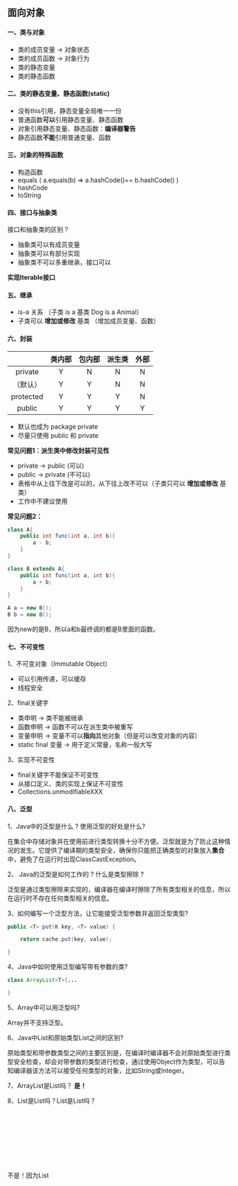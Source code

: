 ## 面向对象

#### 一、类与对象

* 类的成员变量 -> 对象状态
* 类的成员函数 -> 对象行为
* 类的静态变量
* 类的静态函数

#### 二、类的静态变量、静态函数(static)

* 没有this引用，静态变量全局唯一一份
* 普通函数**可以**引用静态变量、静态函数
* 对象引用静态变量、静态函数：**编译器警告**
* 静态函数**不能**引用普通变量、函数

#### 三、对象的特殊函数

* 构造函数
* equals ( a.equals(b) => a.hashCode()== b.hashCode() )
* hashCode
* toString

#### 四、接口与抽象类

接口和抽象类的区别？

* 抽象类可以有成员变量
* 抽象类可以有部分实现
* 抽象类不可以多重继承，接口可以

**实现Iterable接口**

#### 五、继承

* is-a 关系 （子类 is a 基类  Dog is a Animal）
* 子类可以 **增加或修改** 基类 （增加成员变量、函数）

#### 六、封装

|  | 类内部 | 包内部 | 派生类 | 外部 |
| :------: | :------: | :------: |:------: | :------: |
| private | Y | N | N | N |
| （默认） | Y | Y | N | N |
| protected | Y | Y | Y | N |
| public | Y | Y | Y | Y |

* 默认也成为 package private
* 尽量只使用 public 和 private

**常见问题1：派生类中修改封装可见性**

* private -> public (可以)
* public -> private (不可以) 
* 表格中从上往下改是可以的，从下往上改不可以（子类只可以 **增加或修改** 基类）
* 工作中不建议使用

**常见问题2：**

```java
class A{
	public int func(int a, int b){
		a - b;
	}	
}

class B extends A{
	public int func(int a, int b){
		a + b;
	}
}

A a = new B();
B b = new B(); 

```
因为new的是B，所以a和b最终调的都是B里面的函数。


#### 七、不可变性

1、不可变对象（Immutable Object）

* 可以引用传递，可以缓存
* 线程安全

2、final关键字

* 类申明 -> 类不能被继承
* 函数申明 -> 函数不可以在派生类中被重写
* 变量申明 -> 变量不可以**指向**其他对象（但是可以改变对象的内容）
* static final 变量 -> 用于定义常量，名称一般大写

3、实现不可变性

* final关键字不能保证不可变性
* 从接口定义、类的实现上保证不可变性
* Collections.unmodifiableXXX

#### 八、泛型

1、Java中的泛型是什么 ? 使用泛型的好处是什么?

在集合中存储对象并在使用前进行类型转换十分不方便。泛型就是为了防止这种情况的发生。它提供了编译期的类型安全，确保你只能把正确类型的对象放入**集合**中，避免了在运行时出现ClassCastException。

2、 Java的泛型是如何工作的 ? 什么是类型擦除 ?

泛型是通过类型擦除来实现的，编译器在编译时擦除了所有类型相关的信息，所以在运行时不存在任何类型相关的信息。

3、如何编写一个泛型方法，让它能接受泛型参数并返回泛型类型?

```java
public <T> put(K key, <T> value) {

	return cache.put(key, value);

}

```

4、Java中如何使用泛型编写带有参数的类?

```java
class ArrayList<T>{...

}

```

5、Array中可以用泛型吗?

Array并不支持泛型。

6、Java中List<Object>和原始类型List之间的区别?

原始类型和带参数类型<Object>之间的主要区别是，在编译时编译器不会对原始类型进行类型安全检查，却会对带参数的类型进行检查，通过使用Object作为类型，可以告知编译器该方法可以接受任何类型的对象，比如String或Integer。

7、ArrayList<Integer>是List<Integer>吗？  **是！**

8、List<Integer>是List<Object>吗？List<String>是List<Object>吗？

不是！因为List<Object>可以存储任何类型的对象包括String, Integer等等，而List<String>却只能用来存储Strings。

#### 面向对象常见问题

1、什么是接口？接口与抽象类的区别？

接口：

* 表现上来说，接口中定义了很多函数，但是函数没有实现。
* 设计上来说，接口起到了合约的作用，表明了调用该接口都要实现哪些函数。

接口与抽象类的区别：

* 接口中方法没有实现，抽象类中方法可以有实现。
* 抽象类中可以有成员变量。
* 抽象类不可以多重继承，接口可以。
* 接口就是接口，抽象类属于一种类，实现了一半的类。

2、父类、子类的实例化/析构顺序？

* 实例化：先父类再子类
* 析构：先子类再父类

3、有哪些访问控制修饰符？

* private、（java：默认）、protected、public
* 控制范围：递增

4、final的作用？

* 加在类上 -> 类不能被继承
* 加在方法上 -> 不可以被子类重写
* 加在变量上（引用类型） -> 变量不可以**指向**其他对象（但是可以改变对象的内容）
* 加在变量上 (内置类型 PrimitiveType)-> 变量不变

5、可不可以多重继承？为什么？

java中类不能多重继承，接口可以多重实现。子类如果继承两个父类，两个父类中可能有相同的变量或方法。
